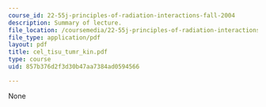 ```yaml
---
course_id: 22-55j-principles-of-radiation-interactions-fall-2004
description: Summary of lecture.
file_location: /coursemedia/22-55j-principles-of-radiation-interactions-fall-2004/857b376d2f3d30b47aa7384ad0594566_cel_tisu_tumr_kin.pdf
file_type: application/pdf
layout: pdf
title: cel_tisu_tumr_kin.pdf
type: course
uid: 857b376d2f3d30b47aa7384ad0594566

---
```

None